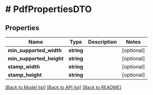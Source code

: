 # # PdfPropertiesDTO

## Properties

Name | Type | Description | Notes
------------ | ------------- | ------------- | -------------
**min_supported_width** | **string** |  | [optional]
**min_supported_height** | **string** |  | [optional]
**stamp_width** | **string** |  | [optional]
**stamp_height** | **string** |  | [optional]

[[Back to Model list]](../../README.md#models) [[Back to API list]](../../README.md#endpoints) [[Back to README]](../../README.md)
